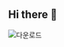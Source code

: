 ## Hi there 👋
<!--Image-->
![다운로드](https://github.com/user-attachments/assets/c0a456c4-9f0e-42fd-a0f1-9ef5dcebcb7a)

<!--Stats Viewer>  
![Top Langs](https://github-readme-stats.vercel.app/api/top-langs/?username=HyeonaPark491&layout=compact)
[![GitHub Streak](https://streak-stats.demolab.com?user=HyeonaPark491&theme=rose&date_format=%5BY.%5Dn.j&mode=weekly)](https://git.io/streak-stats)

<!--Content>
- 🔭 I’m currently working on term project for Computer Networks class.
- 🌱 I’m currently learning Data Structures, Computer Architecture, Computer Networks, Open Source Software, Information Security.
- 💬 Ask me anything.
- 📫 How to reach me: hp491hp@gmail.com
- ⚡ Fun fact: I'm hungry.

